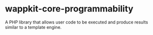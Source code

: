 # wappkit-core-programmability
A PHP library that allows user code to be executed and produce results similar to a template engine.
